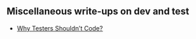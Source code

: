 ## Miscellaneous write-ups on dev and test 

- [Why Testers Shouldn’t Code?](https://github.com/justcli/writings/wiki/Why-Testers-Shouldn’t-Code)
